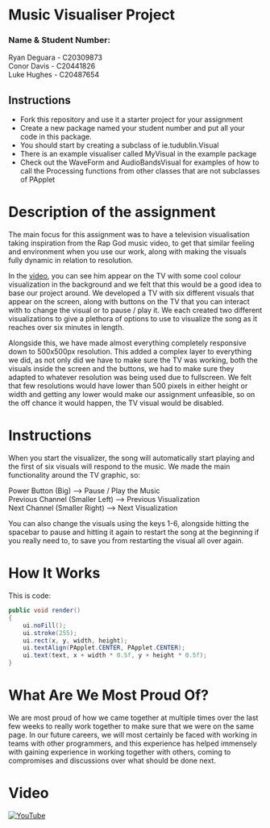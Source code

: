 # Music Visualiser Project

### Name & Student Number: 


Ryan Deguara - C20309873  
Conor Davis - C20441826  
Luke Hughes - C20487654  


## Instructions
- Fork this repository and use it a starter project for your assignment
- Create a new package named your student number and put all your code in this package.
- You should start by creating a subclass of ie.tudublin.Visual
- There is an example visualiser called MyVisual in the example package
- Check out the WaveForm and AudioBandsVisual for examples of how to call the Processing functions from other classes that are not subclasses of PApplet

# Description of the assignment
The main focus for this assignment was to have a television visualisation taking inspiration from the Rap God music video, to get that similar feeling and environment when you use our work, along with making the visuals fully dynamic in relation to resolution. 

In the [video](https://www.youtube.com/watch?v=XbGs_qK2PQA), you can see him appear on the TV with some cool colour visualization in the background and we felt that this would be a good idea to base our project around. We developed a TV with six different visuals that appear on the screen, along with buttons on the TV that you can interact with to change the visual or to pause / play it. We each created two different visualizations to give a plethora of options to use to visualize the song as it reaches over six minutes in length. 

Alongside this, we have made almost everything completely responsive down to 500x500px resolution. This added a complex layer to everything we did, as not only did we have to make sure the TV was working, both the visuals inside the screen and the buttons, we had to make sure they adapted to whatever resolution was being used due to fullscreen. We felt that few resolutions would have lower than 500 pixels in either height or width and getting any lower would make our assignment unfeasible, so on the off chance it would happen, the TV visual would be disabled.

# Instructions
When you start the visualizer, the song will automatically start playing and the first of six visuals will respond to the music. We made the main functionality around the TV graphic, so:

Power Button (Big) --> Pause / Play the Music  
Previous Channel (Smaller Left) --> Previous Visualization  
Next Channel (Smaller Right) --> Next Visualization  

You can also change the visuals using the keys 1-6, alongside hitting the spacebar to pause and hitting it again to restart the song at the beginning if you really need to, to save you from restarting the visual all over again.

# How It Works
This is code:

```Java
public void render()
{
	ui.noFill();
	ui.stroke(255);
	ui.rect(x, y, width, height);
	ui.textAlign(PApplet.CENTER, PApplet.CENTER);
	ui.text(text, x + width * 0.5f, y + height * 0.5f);
}
```

# What Are We Most Proud Of?
We are most proud of how we came together at multiple times over the last few weeks to really work together to make sure that we were on the same page. In our future careers, we will most certainly be faced with working in teams with other programmers, and this experience has helped immensely with gaining experience in working together with others, coming to compromises and discussions over what should be done next.

# Video
[![YouTube](http://img.youtube.com/vi/J2kHSSFA4NU/0.jpg)](https://www.youtube.com/watch?v=J2kHSSFA4NU)


